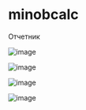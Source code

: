 # minobcalc
Отчетник

![image](https://user-images.githubusercontent.com/73564203/119219797-f973d480-baef-11eb-8c58-5c90558c4763.png)

![image](https://user-images.githubusercontent.com/73564203/119219808-07295a00-baf0-11eb-9e7b-c5e639ac4168.png)

![image](https://user-images.githubusercontent.com/73564203/119219814-10b2c200-baf0-11eb-8ffe-979f48518bc1.png)

![image](https://user-images.githubusercontent.com/73564203/119219823-190afd00-baf0-11eb-9a73-6e98bf220eca.png)
